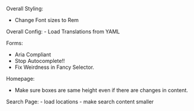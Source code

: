 Overall Styling:
  - Change Font sizes to Rem

Overall Config:
	- Load Translations from YAML

Forms:
  - Aria Compliant
  - Stop Autocomplete!!
  - Fix Weirdness in Fancy Selector.

Homepage:
  - Make sure boxes are same height even if there are changes in content.

Search Page:
	- load locations
	- make search content smaller